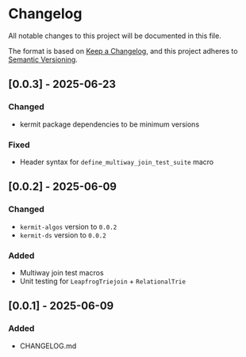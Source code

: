 # Changelog

All notable changes to this project will be documented in this file.

The format is based on [Keep a Changelog](https://keepachangelog.com/en/1.1.0/),
and this project adheres to [Semantic Versioning](https://semver.org/spec/v2.0.0.html).

## [0.0.3] - 2025-06-23

### Changed

- kermit package dependencies to be minimum versions

### Fixed

- Header syntax for `define_multiway_join_test_suite` macro

## [0.0.2] - 2025-06-09

### Changed

- `kermit-algos` version to `0.0.2`  
- `kermit-ds` version to `0.0.2`

### Added

- Multiway join test macros
- Unit testing for `LeapfrogTriejoin` + `RelationalTrie`

## [0.0.1] - 2025-06-09

### Added

- CHANGELOG.md